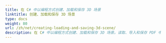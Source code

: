 ```yaml
---
title: 在 C# 中以编程方式创建、加载和保存 3D 场景
linktitle: 创建、加载和保存 3D 场景
type: docs
weight: 80
url: /zh/net/creating-loading-and-saving-3d-scene/
description: 在 C# 中以编程方式创建、加载和保存 3D 场景。读取、导入和保存 PDF 中的 3D 场景和 C# 中的 HTML 场景。
---
```

